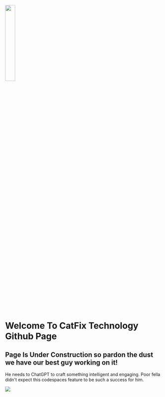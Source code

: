 <img src="https://media.giphy.com/media/v1.Y2lkPTc5MGI3NjExaWkzaHdrc2ZqYmR6NnoweGFucGxsZW9mNDR6bmE5ejZyd2pqdW1ucSZlcD12MV9pbnRlcm5hbF9naWZfYnlfaWQmY3Q9Zw/fW4tuIxD2dqTTePxCD/giphy.gif" width="25%">

# Welcome To CatFix Technology Github Page


## Page Is Under Construction so pardon the dust we have our best guy working on it!

He needs to ChatGPT to craft something intelligent and engaging. Poor fella didn't expect this codespaces feature to be such a success for him.

<img src="https://media.giphy.com/media/v1.Y2lkPTc5MGI3NjExNXl0M2N2ZXd2MnQwdTI3aG80YjNhNXA1OGF1MmFoNzd0dXZ0cW9rOCZlcD12MV9pbnRlcm5hbF9naWZfYnlfaWQmY3Q9Zw/qDfARBirtHbBulaUx5/giphy.gif">

